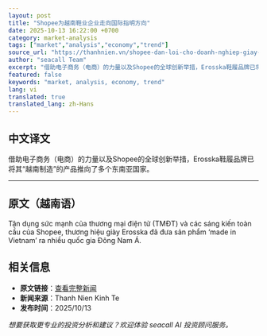 ```yaml
---
layout: post
title: "Shopee为越南鞋业企业走向国际指明方向"
date: 2025-10-13 16:22:00 +0700
category: market-analysis
tags: ["market","analysis","economy","trend"]
source_url: "https://thanhnien.vn/shopee-dan-loi-cho-doanh-nghiep-giay-viet-vuon-ra-quoc-te-185251013185720414.htm"
author: "seacall Team"
excerpt: "借助电子商务（电商）的力量以及Shopee的全球创新举措，Erosska鞋履品牌已将其“越南制造”的产品推向了多个东南亚国家。..."
featured: false
keywords: "market, analysis, economy, trend"
lang: vi
translated: true
translated_lang: zh-Hans
---
```


## 中文译文

借助电子商务（电商）的力量以及Shopee的全球创新举措，Erosska鞋履品牌已将其“越南制造”的产品推向了多个东南亚国家。

---

## 原文（越南语）

Tận dụng sức mạnh của thương mại điện tử (TMĐT) v&agrave; c&aacute;c s&aacute;ng kiến to&agrave;n cầu của Shopee, thương hiệu gi&agrave;y Erosska đ&atilde; đưa sản phẩm &lsquo;made in Vietnam&rsquo; ra nhiều quốc gia Đ&ocirc;ng Nam &Aacute;.

## 相关信息

- **原文链接**：[查看完整新闻](https://thanhnien.vn/shopee-dan-loi-cho-doanh-nghiep-giay-viet-vuon-ra-quoc-te-185251013185720414.htm)
- **新闻来源**：Thanh Nien Kinh Te
- **发布时间**：2025/10/13

*想要获取更专业的投资分析和建议？欢迎体验 seacall AI 投资顾问服务。*